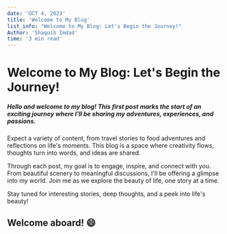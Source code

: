 ```yaml
---
date: 'OCT 4, 2023'
title: 'Welcome to My Blog'
list_info: "Welcome to My Blog: Let's Begin the Journey!"
Author: 'Shaquib Imdad'
time: '3 min read'
---
```



# Welcome to My Blog: Let's Begin the Journey!

##### Hello and welcome to my blog! This first post marks the start of an exciting journey where I'll be sharing my adventures, experiences, and passions.

Expect a variety of content, from travel stories to food adventures and reflections on life's moments. This blog is a space where creativity flows, thoughts turn into words, and ideas are shared.

Through each post, my goal is to engage, inspire, and connect with you. From beautiful scenery to meaningful discussions, I'll be offering a glimpse into my world. Join me as we explore the beauty of life, one story at a time.

Stay tuned for interesting stories, deep thoughts, and a peek into life's beauty!

## Welcome aboard! 😄
